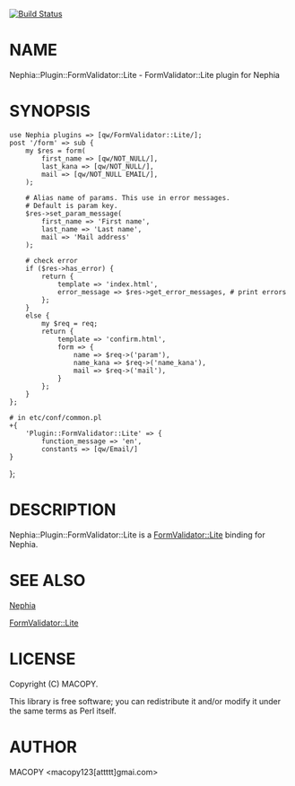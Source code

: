 [![Build Status](https://travis-ci.org/mackee/Nephia-Plugin-FormValidator-Lite.png?branch=master)](https://travis-ci.org/mackee/Nephia-Plugin-FormValidator-Lite)
# NAME

Nephia::Plugin::FormValidator::Lite - FormValidator::Lite plugin for Nephia

# SYNOPSIS

    use Nephia plugins => [qw/FormValidator::Lite/];
    post '/form' => sub {
        my $res = form(
            first_name => [qw/NOT_NULL/],
            last_kana => [qw/NOT_NULL/],
            mail => [qw/NOT_NULL EMAIL/],
        );

        # Alias name of params. This use in error messages.
        # Default is param key.
        $res->set_param_message(
            first_name => 'First name',
            last_name => 'Last name',
            mail => 'Mail address'
        );

        # check error
        if ($res->has_error) {
            return {
                template => 'index.html',
                error_message => $res->get_error_messages, # print errors
            };
        }
        else {
            my $req = req;
            return {
                template => 'confirm.html',
                form => {
                    name => $req->('param'),
                    name_kana => $req->('name_kana'),
                    mail => $req->('mail'),
                }
            };
        }
    };

    # in etc/conf/common.pl
    +{
        'Plugin::FormValidator::Lite' => {
            function_message => 'en',
            constants => [qw/Email/]
    }
};

# DESCRIPTION

Nephia::Plugin::FormValidator::Lite is a [FormValidator::Lite](http://search.cpan.org/perldoc?FormValidator::Lite) binding for Nephia.

# SEE ALSO

[Nephia](http://search.cpan.org/perldoc?Nephia)

[FormValidator::Lite](http://search.cpan.org/perldoc?FormValidator::Lite)

# LICENSE

Copyright (C) MACOPY.

This library is free software; you can redistribute it and/or modify
it under the same terms as Perl itself.

# AUTHOR

MACOPY <macopy123\[attttt\]gmai.com>

